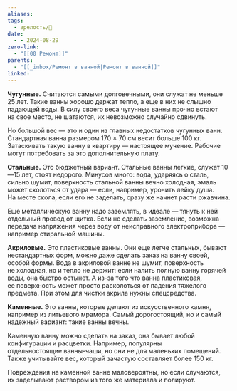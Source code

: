 ```yaml
---
aliases: 
tags:
  - зрелость/🌱
date:
  - - 2024-08-29
zero-link:
  - "[[00 Ремонт]]"
parents:
  - "[[_inbox/Ремонт в ванной|Ремонт в ванной]]"
linked: 
---
```

**Чугунные.** Считаются самыми долговечными, они служат не меньше 25 лет. Такие ванны хорошо держат тепло, а еще в них не слышно падающей воды. В силу своего веса чугунные ванны прочно встают на свое место, не шатаются, их невозможно случайно сдвинуть.

Но большой вес — это и один из главных недостатков чугунных ванн. Стандартная ванна размером 170 × 70 см весит больше 100 кг. Затаскивать такую ванну в квартиру — настоящее мучение. Рабочие могут потребовать за это дополнительную плату.

**Стальные.** Это бюджетный вариант. Стальные ванны легкие, служат 10—15 лет, стоят недорого. Минусов много: вода, ударяясь о сталь, сильно шумит, поверхность стальной ванны вечно холодная, эмаль может сколоться от удара — если, например, уронить лейку душа. На месте скола, если его не заделать, сразу же начнет расти ржавчина.

Еще металлическую ванну надо заземлять, в идеале — тянуть к ней отдельный провод от щитка. Если не сделать заземление, возможна передача напряжения через воду от неисправного электроприбора — например стиральной машины.

**Акриловые.** Это пластиковые ванны. Они еще легче стальных, бывают нестандартных форм, можно даже сделать заказ на ванну своей, особой формы. Вода в акриловой ванне не шумит, поверхность не холодная, но и тепло не держит: если налить полную ванну горячей воды, она быстро остынет. А из-за того что ванна пластиковая, ее поверхность может просто расколоться от падения тяжелого предмета. При этом для чистки акрила нужны спецсредства.

**Каменные.** Это ванны, которые делают из искусственного камня, например из литьевого мрамора. Самый дорогостоящий, но и самый надежный вариант: такие ванны вечны.

Каменную ванну можно сделать на заказ, она бывает любой конфигурации и расцветки. Например, популярны отдельностоящие ванны-чаши, но они не для маленьких помещений. Также учитывайте вес, который зачастую составляет более 150 кг.

Повреждения на каменной ванне маловероятны, но если случаются, их заделывают раствором из того же материала и полируют.